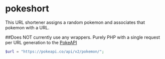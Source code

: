# pokeshort
This URL shortener assigns a random pokemon and associates that pokemon with a URL. 

##Does NOT currently use any wrappers. Purely PHP with a single request per URL generation to the [PokeAPI](https://pokeapi.co/)

```php
$url = "https://pokeapi.co/api/v2/pokemon/";
```

